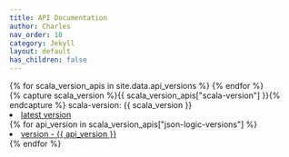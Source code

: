 ```yaml
---
title: API Documentation
author: Charles
nav_order: 10
category: Jekyll
layout: default
has_children: false
---
```

<style>
    .column {
        float: left;
        width: {{ 100.0 | divided_by: site.data.api_versions.size }}%;
    }

    /* Clear floats after the columns */
    .row:after {
        content: "";
        display: table;
        clear: both;
    }
</style>


<div class="row">
    {% for scala_version_apis in site.data.api_versions %}
        <div class="column">
            {% capture scala_version %}{{ scala_version_apis["scala-version"] }}{% endcapture %}
            scala-version: {{ scala_version }}
            <li><a href="scala-{{ scala_version }}/latest/api/com/celadari/jsonlogicscala/index.html"> latest version </a></li>
            {% for api_version in scala_version_apis["json-logic-versions"] %}
                <li>
                    <a href="scala-{{ scala_version }}/{{ api_version }}/api/com/celadari/jsonlogicscala/index.html"> version - {{ api_version }} </a>
                </li>
            {% endfor %}
        </div>
    {% endfor %}
</div>
